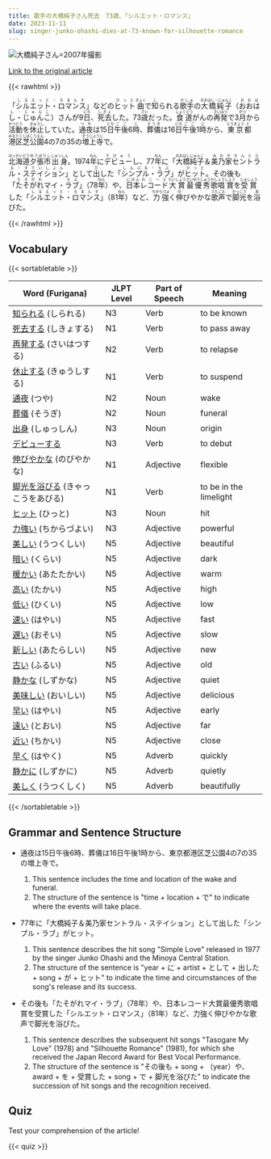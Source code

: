 ```yaml
---
title: 歌手の大橋純子さん死去　73歳、「シルエット・ロマンス」
date: 2023-11-11
slug: singer-junko-ohashi-dies-at-73-known-for-silhouette-romance
---
```


![大橋純子さん=2007年撮影](https://www.asahicom.jp/imgopt/img/a17386df37/comm_L/AS20231111002110.jpg "大橋純子さん=2007年撮影")

[Link to the original article](https://asahi.com/articles/ASRCC63YWRCCUCVL005.html?iref=pc_culture_top__n)

{{< rawhtml >}}
<p>「<ruby>シルエット・ロマンス<rt>しるえっと・ろまんす</rt></ruby>」などの<ruby>ヒット<rt>ひっと</rt></ruby><ruby>曲<rt>きょく</rt></ruby>で<ruby>知<rt>し</rt></ruby>られる<ruby>歌手<rt>かしゅ</rt></ruby>の<ruby>大橋純子<rt>おおはし・じゅんこ</rt></ruby>（<ruby>おおはし・じゅんこ<rt>おおはし・じゅんこ</rt></ruby>）さんが9<ruby>日<rt>にち</rt></ruby>、<ruby>死去<rt>しきょ</rt></ruby>した。73<ruby>歳<rt>さい</rt></ruby>だった。<ruby>食道<rt>しょくどう</rt></ruby>がんの<ruby>再発<rt>さいはつ</rt></ruby>で3<ruby>月<rt>がつ</rt></ruby>から<ruby>活動<rt>かつどう</rt></ruby>を<ruby>休止<rt>きゅうし</rt></ruby>していた。<ruby>通夜<rt>つや</rt></ruby>は15<ruby>日<rt>にち</rt></ruby><ruby>午後<rt>ごご</rt></ruby>6<ruby>時<rt>じ</rt></ruby>、<ruby>葬儀<rt>そうぎ</rt></ruby>は16<ruby>日<rt>にち</rt></ruby><ruby>午後<rt>ごご</rt></ruby>1<ruby>時<rt>じ</rt></ruby>から、<ruby>東京<rt>とうきょう</rt></ruby><ruby>都<rt>と</rt></ruby><ruby>港区<rt>みなとく</rt></ruby><ruby>芝公園<rt>しばこうえん</rt></ruby>4の7の35の<ruby>増上寺<rt>ぞうじょうじ</rt></ruby>で。</p>

<p><ruby>北海道<rt>ほっかいどう</rt></ruby><ruby>夕張市<rt>ゆうばりし</rt></ruby><ruby>出身<rt>しゅっしん</rt></ruby>。1974<ruby>年<rt>ねん</rt></ruby>に<ruby>デビュー<rt>でびゅう</rt></ruby>し、77<ruby>年<rt>ねん</rt></ruby>に「<ruby>大橋純子<rt>おおはしじゅんこ</rt></ruby>＆<ruby>美乃家<rt>みのや</rt></ruby><ruby>セントラル・ステイション<rt>せんとらる・すていしょん</rt></ruby>」として<ruby>出<rt>だ</rt></ruby>した「<ruby>シンプル・ラブ<rt>しんぷる・らぶ</rt></ruby>」が<ruby>ヒット<rt>ひっと</rt></ruby>。その後も「<ruby>たそがれ<rt>たそがれ</rt></ruby>マイ・<ruby>ラブ<rt>らぶ</rt></ruby>」（78<ruby>年<rt>ねん</rt></ruby>）や、<ruby>日本<rt>にほん</rt></ruby><ruby>レコード<rt>れこーど</rt></ruby><ruby>大賞<rt>たいしょう</rt></ruby><ruby>最優秀<rt>さいゆうしゅう</rt></ruby><ruby>歌唱<rt>かしょう</rt></ruby><ruby>賞<rt>しょう</rt></ruby>を<ruby>受賞<rt>じゅしょう</rt></ruby>した「<ruby>シルエット・ロマンス<rt>しるえっと・ろまんす</rt></ruby>」（81<ruby>年<rt>ねん</rt></ruby>）など、<ruby>力強<rt>ちからづよ</rt></ruby>く<ruby>伸<rt>の</rt></ruby>びやかな<ruby>歌声<rt>うたごえ</rt></ruby>で<ruby>脚光<rt>かっこう</rt></ruby>を<ruby>浴<rt>あ</rt></ruby>びた。</p>
{{< /rawhtml >}}

## Vocabulary


{{< sortabletable >}}

| Word (Furigana) | JLPT Level | Part of Speech | Meaning |
|-----------------|------------|----------------|---------|
|[知られる](https://jisho.org/search/%E7%9F%A5%E3%82%89%E3%82%8C%E3%82%8B) (しられる)| N3 | Verb | to be known |
|[死去する](https://jisho.org/search/%E6%AD%BB%E5%8E%BB%E3%81%99%E3%82%8B) (しきょする)| N1 | Verb | to pass away |
|[再発する](https://jisho.org/search/%E5%86%8D%E7%99%BA%E3%81%99%E3%82%8B) (さいはつする)| N2 | Verb | to relapse |
|[休止する](https://jisho.org/search/%E4%BC%91%E6%AD%A2%E3%81%99%E3%82%8B) (きゅうしする)| N1 | Verb | to suspend |
|[通夜](https://jisho.org/search/%E9%80%9A%E5%A4%9C) (つや)| N2 | Noun | wake |
|[葬儀](https://jisho.org/search/%E8%91%AC%E5%84%80) (そうぎ)| N2 | Noun | funeral |
|[出身](https://jisho.org/search/%E5%87%BA%E8%BA%AB) (しゅっしん)| N3 | Noun | origin |
|[デビューする](https://jisho.org/search/%E3%83%87%E3%83%93%E3%83%A5%E3%83%BC%E3%81%99%E3%82%8B)| N3 | Verb | to debut |
|[伸びやかな](https://jisho.org/search/%E4%BC%B8%E3%81%B3%E3%82%84%E3%81%8B%E3%81%AA) (のびやかな)| N1 | Adjective | flexible |
|[脚光を浴びる](https://jisho.org/search/%E8%84%9A%E5%85%89%E3%82%92%E6%B5%B4%E3%81%B3%E3%82%8B) (きゃっこうをあびる)| N1 | Verb | to be in the limelight |
|[ヒット](https://jisho.org/search/%E3%83%92%E3%83%83%E3%83%88) (ひっと)| N3 | Noun | hit |
|[力強い](https://jisho.org/search/%E5%8A%9B%E5%BC%B7%E3%81%84) (ちからづよい)| N3 | Adjective | powerful |
|[美しい](https://jisho.org/search/%E7%BE%8E%E3%81%97%E3%81%84) (うつくしい)| N5 | Adjective | beautiful |
|[暗い](https://jisho.org/search/%E6%9A%97%E3%81%84) (くらい)| N5 | Adjective | dark |
|[暖かい](https://jisho.org/search/%E6%9A%96%E3%81%8B%E3%81%84) (あたたかい)| N5 | Adjective | warm |
|[高い](https://jisho.org/search/%E9%AB%98%E3%81%84) (たかい)| N5 | Adjective | high |
|[低い](https://jisho.org/search/%E4%BD%8E%E3%81%84) (ひくい)| N5 | Adjective | low |
|[速い](https://jisho.org/search/%E9%80%9F%E3%81%84) (はやい)| N5 | Adjective | fast |
|[遅い](https://jisho.org/search/%E9%81%85%E3%81%84) (おそい)| N5 | Adjective | slow |
|[新しい](https://jisho.org/search/%E6%96%B0%E3%81%97%E3%81%84) (あたらしい)| N5 | Adjective | new |
|[古い](https://jisho.org/search/%E5%8F%A4%E3%81%84) (ふるい)| N5 | Adjective | old |
|[静かな](https://jisho.org/search/%E9%9D%99%E3%81%8B%E3%81%AA) (しずかな)| N5 | Adjective | quiet |
|[美味しい](https://jisho.org/search/%E7%BE%8E%E5%91%B3%E3%81%97%E3%81%84) (おいしい)| N5 | Adjective | delicious |
|[早い](https://jisho.org/search/%E6%97%A9%E3%81%84) (はやい)| N5 | Adjective | early |
|[遠い](https://jisho.org/search/%E9%81%A0%E3%81%84) (とおい)| N5 | Adjective | far |
|[近い](https://jisho.org/search/%E8%BF%91%E3%81%84) (ちかい)| N5 | Adjective | close |
|[早く](https://jisho.org/search/%E6%97%A9%E3%81%8F) (はやく)| N5 | Adverb | quickly |
|[静かに](https://jisho.org/search/%E9%9D%99%E3%81%8B%E3%81%AB) (しずかに)| N5 | Adverb | quietly |
|[美しく](https://jisho.org/search/%E7%BE%8E%E3%81%97%E3%81%8F) (うつくしく)| N5 | Adverb | beautifully |

{{< /sortabletable >}}


## Grammar and Sentence Structure

- 通夜は15日午後6時、葬儀は16日午後1時から、東京都港区芝公園4の7の35の増上寺で。
    1. This sentence includes the time and location of the wake and funeral.
    2. The structure of the sentence is "time + location + で" to indicate where the events will take place.

- 77年に「大橋純子＆美乃家セントラル・ステイション」として出した「シンプル・ラブ」がヒット。
    1. This sentence describes the hit song "Simple Love" released in 1977 by the singer Junko Ohashi and the Minoya Central Station.
    2. The structure of the sentence is "year + に + artist + として + 出した + song + が + ヒット" to indicate the time and circumstances of the song's release and its success.

- その後も「たそがれマイ・ラブ」（78年）や、日本レコード大賞最優秀歌唱賞を受賞した「シルエット・ロマンス」（81年）など、力強く伸びやかな歌声で脚光を浴びた。
    1. This sentence describes the subsequent hit songs "Tasogare My Love" (1978) and "Silhouette Romance" (1981), for which she received the Japan Record Award for Best Vocal Performance.
    2. The structure of the sentence is "その後も + song + （year）や、award + を + 受賞した + song + で + 脚光を浴びた" to indicate the succession of hit songs and the recognition received.

## Quiz

Test your comprehension of the article!

{{< quiz >}}